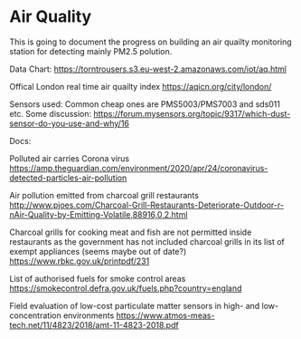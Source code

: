 # Air Quality
This is going to document the progress on building an air quailty monitoring station for detecting mainly PM2.5 polution.

Data Chart: https://torntrousers.s3.eu-west-2.amazonaws.com/iot/aq.html

Offical London real time air quailty index
https://aqicn.org/city/london/

Sensors used:
Common cheap ones are PMS5003/PMS7003 and sds011 etc.
Some discussion: https://forum.mysensors.org/topic/9317/which-dust-sensor-do-you-use-and-why/16

Docs:

Polluted air carries Corona virus
https://amp.theguardian.com/environment/2020/apr/24/coronavirus-detected-particles-air-pollution

Air pollution emitted from charcoal grill restaurants
http://www.pjoes.com/Charcoal-Grill-Restaurants-Deteriorate-Outdoor-r-nAir-Quality-by-Emitting-Volatile,88916,0,2.html

Charcoal grills for cooking meat and fish are not permitted inside restaurants as the government has not included charcoal grills in its list of exempt appliances (seems maybe out of date?)
https://www.rbkc.gov.uk/printpdf/231

List of authorised fuels for smoke control areas
https://smokecontrol.defra.gov.uk/fuels.php?country=england

Field evaluation of low-cost particulate matter sensors in high- and low-concentration environments
https://www.atmos-meas-tech.net/11/4823/2018/amt-11-4823-2018.pdf
